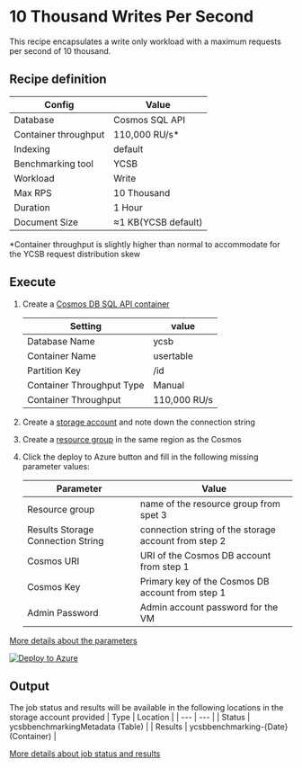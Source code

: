 # 10 Thousand Writes Per Second

This recipe encapsulates a write only workload with a maximum requests per second of 10 thousand.

## Recipe definition 

|  Config   |  Value   |
| --- | --- |
| Database | Cosmos SQL API |
| Container throughput | 110,000 RU/s* |
| Indexing | default |
| Benchmarking tool | YCSB |
| Workload | Write |
| Max RPS | 10 Thousand |
| Duration | 1 Hour |
| Document Size | ≈1 KB(YCSB default) |

*Container throughput is slightly higher than normal to accommodate for the YCSB request distribution skew

## Execute
1. Create a [Cosmos DB SQL API container](https://learn.microsoft.com/en-us/azure/cosmos-db/nosql/quickstart-portal)

   |  Setting   |  value  | 
   | --- | --- |
   | Database Name | ycsb | 
   | Container Name | usertable | 
   | Partition Key  | /id |
   | Container Throughput Type | Manual |  
   | Container Throughput | 110,000 RU/s | 
   
3. Create a [storage account](https://learn.microsoft.com/en-us/azure/storage/common/storage-account-create?tabs=azure-portal) and note down the connection string 
4. Create a [resource group](https://learn.microsoft.com/en-us/azure/azure-resource-manager/management/manage-resource-groups-portal) in the same region as the Cosmos 
6. Click the deploy to Azure button and fill in the following missing parameter values:

   |  Parameter   |  Value  |
   | --- | --- |
   | Resource group | name of the resource group from spet 3 |
   | Results Storage Connection String | connection string of the storage account from step 2 |
   | Cosmos URI  | URI of the Cosmos DB account from step 1 |
   | Cosmos Key  | Primary key of the Cosmos DB account from step 1 |
   | Admin Password | Admin account password for the VM |
   
 [More details about the parameters](../../../#basic-configuration)


[![Deploy to Azure](https://aka.ms/deploytoazurebutton)](https://portal.azure.com/#create/Microsoft.Template/uri/https%3A%2F%2Fraw.githubusercontent.com%2FAzure%2Fazure-db-benchmarking%2Fmain%2Fcosmos%2Fsql%2Ftools%2Fjava%2Fycsb%2Frecipes%2Fwrite%2F10-thousand-rps-write%2Fazuredeploy.json)

## Output
The job status and results will be available in the following locations in the storage account provided
|  Type | Location |
| --- | --- |
| Status  | ycsbbenchmarkingMetadata (Table) |
| Results | ycsbbenchmarking-{Date} (Container) |

 [More details about job status and results](../../../#monitoring)